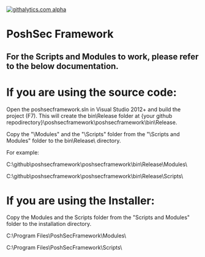 [![githalytics.com alpha](https://cruel-carlota.pagodabox.com/9359c11c30c5246a4d7ec0459171ed47 "githalytics.com")](http://githalytics.com/Ben0xA/poshsecframework)


PoshSec Framework
========
For the Scripts and Modules to work, please refer to the below documentation.
--
If you are using the source code:
==
Open the poshsecframework.sln in Visual Studio 2012+ and build the project (F7). This will create the bin\Release folder at {your github repodirectory}\poshsecframework\poshsecframework\bin\Release.

Copy the "\Modules" and the "\Scripts" folder from the "\Scripts and Modules" folder to the bin\Release\ directory.

For example: 

C:\github\poshsecframework\poshsecframework\bin\Release\Modules\

C:\github\poshsecframework\poshsecframework\bin\Release\Scripts\


If you are using the Installer:
==
Copy the Modules and the Scripts folder from the "Scripts and Modules" folder to the installation directory.

C:\Program Files\PoshSecFramework\Modules\

C:\Program Files\PoshSecFramework\Scripts\
